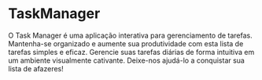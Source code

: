 # TaskManager
O Task Manager é uma aplicação interativa para gerenciamento de tarefas. Mantenha-se organizado e aumente sua produtividade com esta lista de tarefas simples e eficaz. Gerencie suas tarefas diárias de forma intuitiva em um ambiente visualmente cativante. Deixe-nos ajudá-lo a conquistar sua lista de afazeres!
